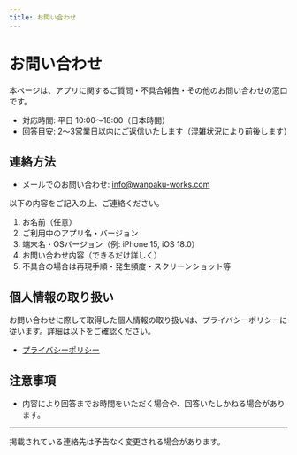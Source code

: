 ```yaml
---
title: お問い合わせ
---
```


# お問い合わせ

本ページは、アプリに関するご質問・不具合報告・その他のお問い合わせの窓口です。

- 対応時間: 平日 10:00〜18:00（日本時間）
- 回答目安: 2〜3営業日以内にご返信いたします（混雑状況により前後します）

## 連絡方法

- メールでのお問い合わせ: [info@wanpaku-works.com](mailto:info@wanpaku-works.com)

以下の内容をご記入の上、ご連絡ください。

1. お名前（任意）
2. ご利用中のアプリ名・バージョン
3. 端末名・OSバージョン（例: iPhone 15, iOS 18.0）
4. お問い合わせ内容（できるだけ詳しく）
5. 不具合の場合は再現手順・発生頻度・スクリーンショット等

## 個人情報の取り扱い

お問い合わせに際して取得した個人情報の取り扱いは、プライバシーポリシーに従います。詳細は以下をご確認ください。

- [プライバシーポリシー](./PrivacyPolicy.md)

## 注意事項

- 内容により回答までお時間をいただく場合や、回答いたしかねる場合があります。

---

掲載されている連絡先は予告なく変更される場合があります。


